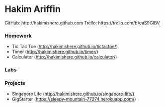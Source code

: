 # Hakim Ariffin

GitHub: http://hakimishere.github.com
Trello: https://trello.com/b/eaS9GIBV

### Homework 
* Tic Tac Toe (http://hakimishere.github.io/tictactoe/)
* Timer (http://hakimishere.github.io/timer/)
* Calculator (http://hakimishere.github.io/calculator/)

### Labs

### Projects 
* Singapore Life (http://hakimishere.github.io/singapore-life/)
* GigStarter (https://sleepy-mountain-77274.herokuapp.com/)
